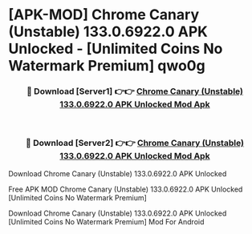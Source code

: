 # [APK-MOD] Chrome Canary (Unstable) 133.0.6922.0 APK Unlocked - [Unlimited Coins No Watermark Premium] qwo0g



<div align="center">
<h3>🔴 Download [Server1] 👉👉 <a href="https://momento.my/?title=Chrome_Canary_(Unstable)_133.0.6922.0_APK_Unlocked">Chrome Canary (Unstable) 133.0.6922.0 APK Unlocked Mod Apk</a></h3><br>

<h3>🔴 Download [Server2] 👉👉 <a href="https://momento.my/?title=Chrome_Canary_(Unstable)_133.0.6922.0_APK_Unlocked">Chrome Canary (Unstable) 133.0.6922.0 APK Unlocked Mod Apk</a></h3>
</div>



Download Chrome Canary (Unstable) 133.0.6922.0 APK Unlocked 

Free APK MOD Chrome Canary (Unstable) 133.0.6922.0 APK Unlocked [Unlimited Coins No Watermark Premium]

Download Chrome Canary (Unstable) 133.0.6922.0 APK Unlocked [Unlimited Coins No Watermark Premium] Mod For Android
